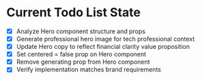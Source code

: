 <!-- DO NOT EDIT - Managed by todo_list tool -->
<!-- Updated: 2025-09-27T10:41:04.342Z -->

# Current Todo List State

- [x] Analyze Hero component structure and props
- [x] Generate professional hero image for tech professional context
- [x] Update Hero copy to reflect financial clarity value proposition
- [x] Set centered = false prop on Hero component
- [x] Remove generating prop from Hero component
- [x] Verify implementation matches brand requirements
